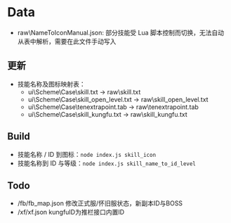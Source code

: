 # Data
- raw\NameToIconManual.json: 部分技能受 Lua 脚本控制而切换，无法自动从表中解析，需要在此文件手动写入

## 更新
- 技能名称及图标映射表：
    - ui\Scheme\Case\skill.txt -> raw\skill.txt
    - ui\Scheme\Case\skill_open_level.txt -> raw\skill_open_level.txt
    - ui\Scheme\Case\tenextrapoint.tab -> raw\tenextrapoint.tab
    - ui\Scheme\Case\skill_kungfu.txt -> raw\skill_kungfu.txt

## Build
- 技能名称 / ID 到图标：`node index.js skill_icon`
- 技能名称到 ID 与等级：`node index.js skill_name_to_id_level`

## Todo
+ /fb/fb_map.json 修改正式服/怀旧服状态，新副本ID与BOSS
+ /xf/xf.json  kungfuID为推栏接口内置ID
